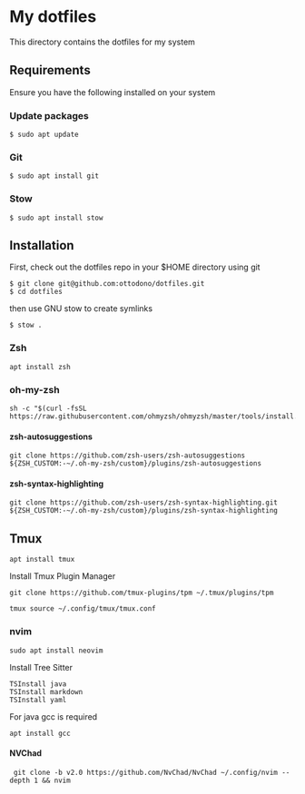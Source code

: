 # My dotfiles

This directory contains the dotfiles for my system

## Requirements

Ensure you have the following installed on your system

### Update packages

```
$ sudo apt update
```

### Git

```
$ sudo apt install git
```

### Stow

```
$ sudo apt install stow
```

## Installation

First, check out the dotfiles repo in your $HOME directory using git

```
$ git clone git@github.com:ottodono/dotfiles.git
$ cd dotfiles
```

then use GNU stow to create symlinks

```
$ stow .
```

### Zsh

```
apt install zsh
```

### oh-my-zsh
```
sh -c "$(curl -fsSL https://raw.githubusercontent.com/ohmyzsh/ohmyzsh/master/tools/install.sh)"
```

#### zsh-autosuggestions
```
git clone https://github.com/zsh-users/zsh-autosuggestions ${ZSH_CUSTOM:-~/.oh-my-zsh/custom}/plugins/zsh-autosuggestions
```

#### zsh-syntax-highlighting
```
git clone https://github.com/zsh-users/zsh-syntax-highlighting.git ${ZSH_CUSTOM:-~/.oh-my-zsh/custom}/plugins/zsh-syntax-highlighting
```

## Tmux
```
apt install tmux
```

Install Tmux Plugin Manager
```
git clone https://github.com/tmux-plugins/tpm ~/.tmux/plugins/tpm
```

```
tmux source ~/.config/tmux/tmux.conf
```

### nvim
```
sudo apt install neovim
```

Install Tree Sitter
```
TSInstall java
TSInstall markdown
TSInstall yaml
```
For java gcc is required
```
apt install gcc
````

#### NVChad
```
 git clone -b v2.0 https://github.com/NvChad/NvChad ~/.config/nvim --depth 1 && nvim
```


